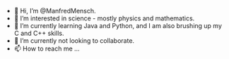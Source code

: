 - 👋 Hi, I’m @ManfredMensch.
- 👀 I’m interested in science - mostly physics and mathematics.
- 🌱 I’m currently learning Java and Python, and I am also brushing up my C and C++ skills.
- 💞️ I’m currently not looking to collaborate.
- 📫 How to reach me ...

<!---
ManfredMensch/ManfredMensch is a ✨ special ✨ repository because its `README.md` (this file) appears on your GitHub profile.
You can click the Preview link to take a look at your changes.
--->
